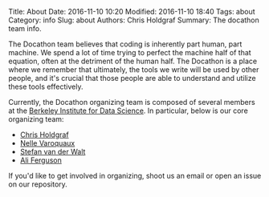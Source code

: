 Title: About
Date: 2016-11-10 10:20
Modified: 2016-11-10 18:40
Tags: about
Category: info
Slug: about
Authors: Chris Holdgraf
Summary: The docathon team info.

The Docathon team believes that coding is inherently part human, part machine. We spend a lot of time trying to perfect the machine half of that equation, often at the detriment of the human half. The Docathon is a place where we remember that ultimately, the tools we write will be used by other people, and it's crucial that those people are able to understand and utilize these tools effectively.

Currently, the Docathon organizing team is composed of several members at the [Berkeley Institute for Data Science](https://bids.berkeley.edu/). In particular, below is our core organizing team:

* [Chris Holdgraf](https://bids.berkeley.edu/people/chris-holdgraf)
* [Nelle Varoquaux](https://bids.berkeley.edu/people/nelle-varoquaux) 
* [Stefan van der Walt](https://bids.berkeley.edu/people/st%C3%A9fan-van-der-walt)
* [Ali Ferguson](https://bids.berkeley.edu/people/ali-ferguson)

If you'd like to get involved in organizing, shoot us an email or open an issue on our repository.
